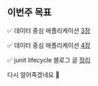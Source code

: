 ## 이번주 목표

✅ 데이터 중심 애플리케이션 [3장](https://user-images.githubusercontent.com/34855745/116787204-def49f80-aadd-11eb-9aa6-c524f5421289.png)  

✅ 데이터 중심 애플리케이션 [4장](https://user-images.githubusercontent.com/34855745/116787206-e4ea8080-aadd-11eb-9c56-57de4194a237.png)  

✅ junit lifecycle 블로그 글 [정리](https://huisam.tistory.com/entry/junit)  
 
다시 얼어죽겠네요 🥶